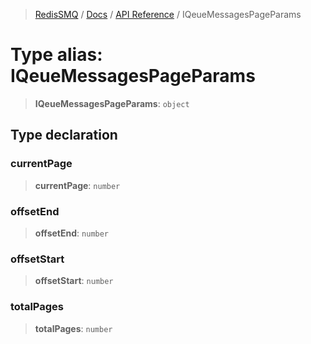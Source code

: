 >[RedisSMQ](../../../README.md) / [Docs](../../README.md) / [API Reference](../README.md) / IQeueMessagesPageParams

# Type alias: IQeueMessagesPageParams

> **IQeueMessagesPageParams**: `object`

## Type declaration

### currentPage

> **currentPage**: `number`

### offsetEnd

> **offsetEnd**: `number`

### offsetStart

> **offsetStart**: `number`

### totalPages

> **totalPages**: `number`

